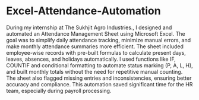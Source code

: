 # Excel-Attendance-Automation
During my internship at The Sukhjit Agro Industries., I designed and automated an Attendance Management Sheet using Microsoft Excel. The goal was to simplify daily attendance tracking, minimize manual errors, and make monthly attendance summaries more efficient. The sheet included employee-wise records with pre-built formulas to calculate present days, leaves, absences, and holidays automatically.
I used functions like IF, COUNTIF and conditional formatting to automate status marking (P, A, L, H), and built monthly totals without the need for repetitive manual counting. The sheet also flagged missing entries and inconsistencies, ensuring better accuracy and compliance. This automation saved significant time for the HR team, especially during payroll processing.
